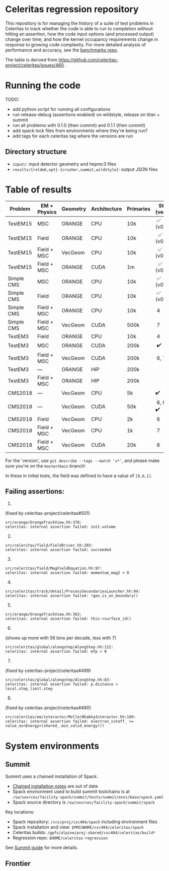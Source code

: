 # Celeritas regression repository

This repository is for managing the history of a suite of test problems in
Celeritas to track whether the code is able to run to completion without
hitting an assertion, how the code input options (and processed output) change
over time, and how the kernel occupancy requirements change in response to
growing code complexity.  For more detailed analysis of performance and
accuracy, see the [benchmarks
repo](https://github.com/celeritas-project/benchmarks).

The table is derived from https://github.com/celeritas-project/celeritas/issues/460 .

# Running the code

TODO:
- add python script for running all configurations
- run release-debug (assertions enabled) on wildstyle, release on titan + summit
- run all problems with 0.1.0 (then commit) and 0.1.1 (then commit)
- add spack lock files from environments where they're being run?
- add tags for each celeritas tag where the versions are run

## Directory structure

- `input/`: input detector geometry and hepmc3 files
- `results/{reldeb,opt}-{crusher,summit,wildstyle}`: output JSON files

# Table of results

Problem | EM + Physics | Geometry | Architecture | Primaries | Status (version)
-- | -- | -- | -- | -- | --
TestEM15 | MSC | ORANGE | CPU | 10k |  ✅ (v0.1.0)
TestEM15 | Field | ORANGE | CPU | 10k |   ✅ (v0.1.0)
TestEM15 | Field + MSC | VecGeom | CPU | 10k |   ✅ (v0.1.0)
TestEM15 | Field + MSC | ORANGE | CUDA | 1m |   ✅ (v0.1.0)
Simple CMS | MSC | ORANGE | CPU | 10k |  ✅ (v0.1.1)
Simple CMS | Field | ORANGE | CPU | 10k |  ✅ (v0.1.1)
Simple CMS | Field + MSC | ORANGE | CPU | 10k |  4
Simple CMS | Field + MSC | VecGeom | CUDA | 500k |  7
TestEM3 | Field | ORANGE | CPU | 10k |  4
TestEM3 | MSC | ORANGE | CUDA | 200k |  ✔️
TestEM3 | Field + MSC | VecGeom | CUDA | 200k |  6, 7
TestEM3 | — | ORANGE | HIP | 200k |  
TestEM3 | Field + MSC | ORANGE | HIP | 200k |  
CMS2018 | — | VecGeom | CPU | 5k |  ✔️
CMS2018 | — | VecGeom | CUDA | 50k |  6, then ✔️
CMS2018 | Field | VecGeom | CPU | 2k |  6
CMS2018 | Field + MSC | VecGeom | CPU | 1k |  7
CMS2018 | Field + MSC | VecGeom | CUDA | 20k |  6

For the 'version', use `git describe --tags --match 'v*'`, and please make sure
you're on the `master`/`main` branch!

In these in initial tests, the field was defined to have a value of `[0,0,1]`.

## Failing assertions:

1.
(fixed by celeritas-project/celeritas#501)
```
src/orange/OrangeTrackView.hh:378:
celeritas: internal assertion failed: init.volume
```
2.
```
src/celeritas/field/FieldDriver.hh:203:
celeritas: internal assertion failed: succeeded
```
3.
```
src/celeritas/field/MagFieldEquation.hh:97:
celeritas: internal assertion failed: momentum_mag2 > 0
```
4.
```
src/celeritas/track/detail/ProcessSecondariesLauncher.hh:94:
celeritas: internal assertion failed: !geo.is_on_boundary()
```
5.
```
src/orange/OrangeTrackView.hh:363:
celeritas: internal assertion failed: this->surface_id()
```
6.
(shows up more with 56 bins per decade, less with 7)
```
src/celeritas/global/alongstep/AlongStep.hh:122:
celeritas: internal assertion failed: mfp > 0
```
7.
(fixed by celeritas-project/celeritas#499)
```
src/celeritas/global/alongstep/AlongStep.hh:83:
celeritas: internal assertion failed: p.distance < local.step_limit.step
```
8.
(fixed by celeritas-project/celeritas#490)
```
src/celeritas/em/interactor/MollerBhabhaInteractor.hh:109:
celeritas: internal assertion failed: electron_cutoff_ >= value_as<Energy>(shared_.min_valid_energy())
```

# System environments

## Summit

Summit uses a chained installation of Spack.
- [Chained installation
  notes](https://docs.olcf.ornl.gov/software/spack_env/summit_spack_env.html#getting-started)
  are out of date
- Spack environment used to build summit toolchains is at
  `/sw/sources/facility-spack/summit/hosts/summit/envs/base/spack.yaml`
- Spack source directory is `/sw/sources/facility-spack/summit/spack`

Key locations:

- Spack repository: `/ccs/proj/csc404/spack` including environment files
- Spack installation and view: `$PROJWORK/csc404/celeritas/spack`
- Celeritas builds: `/gpfs/alpine/proj-shared/csc404/celeritas/build*`
- Regression repo: `$HOME/celeritas-regression`

See [Summit guide](https://docs.olcf.ornl.gov/systems/summit_user_guide.html)
for more details.

## Frontier

